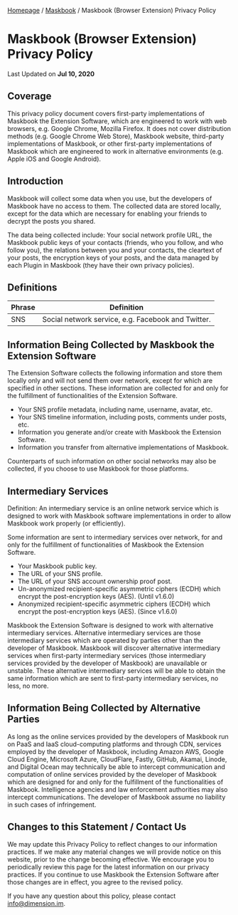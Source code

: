 [Homepage](../../) / [Maskbook](./) / Maskbook (Browser Extension) Privacy Policy

# Maskbook (Browser Extension)<br>Privacy Policy

Last Updated on **Jul 10, 2020**

## Coverage

This privacy policy document covers first-party implementations of Maskbook the Extension Software, which are engineered to work with web browsers, e.g. Google Chrome, Mozilla Firefox. It does not cover distribution methods (e.g. Google Chrome Web Store), Maskbook website, third-party implementations of Maskbook, or other first-party implementations of Maskbook which are engineered to work in alternative environments (e.g. Apple iOS and Google Android).

## Introduction

Maskbook will collect some data when you use, but the developers of Maskbook have no access to them. The collected data are stored locally, except for the data which are necessary for enabling your friends to decrypt the posts you shared.

The data being collected include: Your social network profile URL, the Maskbook public keys of your contacts (friends, who you follow, and who follow you), the relations between you and your contacts, the cleartext of your posts, the encryption keys of your posts, and the data managed by each Plugin in Maskbook (they have their own privacy policies).

## Definitions

| Phrase | Definition                                         |
| ------ | -------------------------------------------------- |
| SNS    | Social network service, e.g. Facebook and Twitter. |

## Information Being Collected by Maskbook the Extension Software

The Extension Software collects the following information and store them locally only and will not send them over network, except for which are specified in other sections. These information are collected for and only for the fulfillment of functionalities of the Extension Software.

- Your SNS profile metadata, including name, username, avatar, etc.
- Your SNS timeline information, including posts, comments under posts, etc.
- Information you generate and/or create with Maskbook the Extension Software.
- Information you transfer from alternative implementations of Maskbook.

Counterparts of such information on other social networks may also be collected, if you choose to use Maskbook for those platforms.

## Intermediary Services

Definition: An intermediary service is an online network service which is designed to work with Maskbook software implementations in order to allow Maskbook work properly (or efficiently).

Some information are sent to intermediary services over network, for and only for the fulfillment of functionalities of Maskbook the Extension Software.

- Your Maskbook public key.
- The URL of your SNS profile.
- The URL of your SNS account ownership proof post.
- Un-anonymized recipient-specific asymmetric ciphers (ECDH) which encrypt the post-encryption keys (AES). (Until v1.6.0)
- Anonymized recipient-specific asymmetric ciphers (ECDH) which encrypt the post-encryption keys (AES). (Since v1.6.0)

Maskbook the Extension Software is designed to work with alternative intermediary services. Alternative intermediary services are those intermediary services which are operated by parties other than the developer of Maskbook. Maskbook will discover alternative intermediary services when first-party intermediary services (those intermediary services provided by the developer of Maskbook) are unavailable or unstable. These alternative intermediary services will be able to obtain the same information which are sent to first-party intermediary services, no less, no more.

## Information Being Collected by Alternative Parties

As long as the online services provided by the developers of Maskbook run on PaaS and IaaS cloud-computing platforms and through CDN, services employed by the developer of Maskbook, including Amazon AWS, Google Cloud Engine, Microsoft Azure, CloudFlare, Fastly, GitHub, Akamai, Linode, and Digital Ocean may technically be able to intercept communication and computation of online services provided by the developer of Maskbook which are designed for and only for the fulfillment of the functionalities of Maskbook. Intelligence agencies and law enforcement authorities may also intercept communications. The developer of Maskbook assume no liability in such cases of infringement.

## Changes to this Statement / Contact Us

We may update this Privacy Policy to reflect changes to our information practices. If we make any material changes we will provide notice on this website, prior to the change becoming effective. We encourage you to periodically review this page for the latest information on our privacy practices. If you continue to use Maskbook the Extension Software after those changes are in effect, you agree to the revised policy.

If you have any question about this policy, please contact [info@dimension.im](mailto:info@dimension.im).
